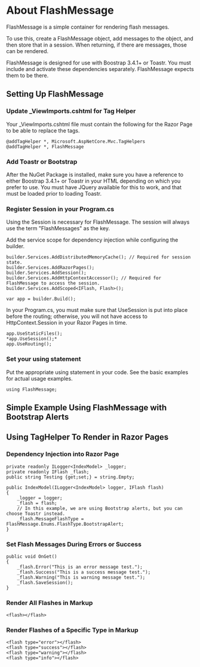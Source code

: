 ﻿# About FlashMessage

FlashMessage is a simple container for rendering flash messages.

To use this, create a FlashMessage object, add messages to the object, and then store that in a session.  When returning, if there are messages, those can be rendered.

FlashMessage is designed for use with Boostrap 3.4.1+ or Toastr.  You must include and activate these dependencies separately.  FlashMessage expects them to be there.

## Setting Up FlashMessage

### Update \_ViewImports.cshtml for Tag Helper

Your \_ViewImports.cshtml file must contain the following for the Razor Page to be able to replace the <flash></flash> tags.

```
@addTagHelper *, Microsoft.AspNetCore.Mvc.TagHelpers
@addTagHelper *, FlashMessage
```

### Add Toastr or Bootstrap

After the NuGet Package is installed, make sure you have a reference to either Boostrap 3.4.1+ or Toastr in your HTML depending on which you prefer to use.  You must have JQuery available for this to work, and that must be loaded prior to loading Toastr.

### Register Session in your Program.cs

Using the Session is necessary for FlashMessage.  The session will always use the term "FlashMessages" as the key.

Add the service scope for dependency injection while configuring the builder.

```
builder.Services.AddDistributedMemoryCache(); // Required for session state.
builder.Services.AddRazorPages();
builder.Services.AddSession();
builder.Services.AddHttpContextAccessor(); // Required for FlashMessage to access the session.
builder.Services.AddScoped<IFlash, Flash>();

var app = builder.Build();
```

In your Program.cs, you must make sure that UseSession is put into place before the routing; otherwise, you will not have access to HttpContext.Session in your Razor Pages in time.

```
app.UseStaticFiles();
*app.UseSession();*
app.UseRouting();
```

### Set your using statement

Put the appropriate using statement in your code.  See the basic examples for actual usage examples.

```
using FlashMessage;
```

## Simple Example Using FlashMessage with Bootstrap Alerts

## Using TagHelper To Render in Razor Pages
### Dependency Injection into Razor Page
```
private readonly ILogger<IndexModel> _logger;
private readonly IFlash _flash;
public string Testing {get;set;} = string.Empty;

public IndexModel(ILogger<IndexModel> logger, IFlash flash)
{
    _logger = logger;
    _flash = flash;
    // In this example, we are using Bootstrap alerts, but you can choose Toastr instead.
    _flash.MessageFlashType = FlashMessage.Enums.FlashType.BootstrapAlert;
}
```

### Set Flash Messages During Errors or Success
```
public void OnGet()
{
    _flash.Error("This is an error message test.");
    _flash.Success("This is a success message test.");
    _flash.Warning("This is warning message test.");
    _flash.SaveSession();
}
```

### Render All Flashes in Markup
```
<flash></flash>
```

### Render Flashes of a Specific Type in Markup

```
<flash type="error"></flash>
<flash type="success"></flash>
<flash type="warning"></flash>
<flash type="info"></flash>
```

